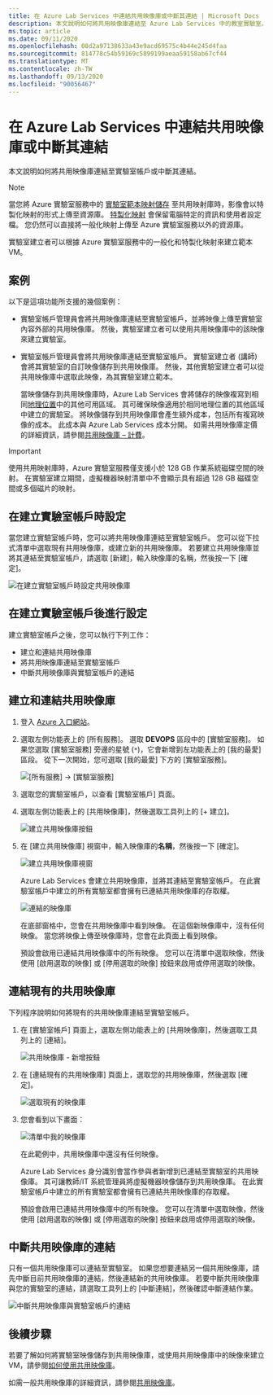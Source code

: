 ```yaml
---
title: 在 Azure Lab Services 中連結共用映像庫或中斷其連結 | Microsoft Docs
description: 本文說明如何將共用映像庫連結至 Azure Lab Services 中的教室實驗室。
ms.topic: article
ms.date: 09/11/2020
ms.openlocfilehash: 08d2a97138633a43e9acd69575c4b44e245d4faa
ms.sourcegitcommit: 814778c54b59169c5899199aeaa59158ab67cf44
ms.translationtype: MT
ms.contentlocale: zh-TW
ms.lasthandoff: 09/13/2020
ms.locfileid: "90056467"
---
```

# <a name="attach-or-detach-a-shared-image-gallery-in-azure-lab-services"></a>在 Azure Lab Services 中連結共用映像庫或中斷其連結
本文說明如何將共用映像庫連結至實驗室帳戶或中斷其連結。 

> [!NOTE]
> 當您將 Azure 實驗室服務中的 [實驗室範本映射儲存](how-to-use-shared-image-gallery.md#save-an-image-to-the-shared-image-gallery) 至共用映射庫時，影像會以特製化映射的形式上傳至資源庫。 [特製化映射](https://docs.microsoft.com/azure/virtual-machines/windows/shared-image-galleries#generalized-and-specialized-images) 會保留電腦特定的資訊和使用者設定檔。 您仍然可以直接將一般化映射上傳至 Azure 實驗室服務以外的資源庫。 
>
> 實驗室建立者可以根據 Azure 實驗室服務中的一般化和特製化映射來建立範本 VM。 

## <a name="scenarios"></a>案例
以下是這項功能所支援的幾個案例： 

- 實驗室帳戶管理員會將共用映像庫連結至實驗室帳戶，並將映像上傳至實驗室內容外部的共用映像庫。 然後，實驗室建立者可以使用共用映像庫中的該映像來建立實驗室。 
- 實驗室帳戶管理員會將共用映像庫連結至實驗室帳戶。 實驗室建立者 (講師) 會將其實驗室的自訂映像儲存到共用映像庫。 然後，其他實驗室建立者可以從共用映像庫中選取此映像，為其實驗室建立範本。 

    當映像儲存到共用映像庫時，Azure Lab Services 會將儲存的映像複寫到相同[地理位置](https://azure.microsoft.com/global-infrastructure/geographies/)中的其他可用區域。 其可確保映像適用於相同地理位置的其他區域中建立的實驗室。 將映像儲存到共用映像庫會產生額外成本，包括所有複寫映像的成本。 此成本與 Azure Lab Services 成本分開。 如需共用映像庫定價的詳細資訊，請參閱[共用映像庫 – 計費](https://docs.microsoft.com/azure/virtual-machines/windows/shared-image-galleries#billing)。

> [!IMPORTANT]
> 使用共用映射庫時，Azure 實驗室服務僅支援小於 128 GB 作業系統磁碟空間的映射。 在實驗室建立期間，虛擬機器映射清單中不會顯示具有超過 128 GB 磁碟空間或多個磁片的映射。

## <a name="configure-at-the-time-of-lab-account-creation"></a>在建立實驗室帳戶時設定
當您建立實驗室帳戶時，您可以將共用映像庫連結至實驗室帳戶。 您可以從下拉式清單中選取現有共用映像庫，或建立新的共用映像庫。 若要建立共用映像庫並將其連結至實驗室帳戶，請選取 [新建]，輸入映像庫的名稱，然後按一下 [確定]。 

![在建立實驗室帳戶時設定共用映像庫](./media/how-to-use-shared-image-gallery/new-lab-account.png)

## <a name="configure-after-the-lab-account-is-created"></a>在建立實驗室帳戶後進行設定
建立實驗室帳戶之後，您可以執行下列工作：

- 建立和連結共用映像庫
- 將共用映像庫連結至實驗室帳戶
- 中斷共用映像庫與實驗室帳戶的連結

## <a name="create-and-attach-a-shared-image-gallery"></a>建立和連結共用映像庫
1. 登入 [Azure 入口網站](https://portal.azure.com)。
2. 選取左側功能表上的 [所有服務]。 選取 **DEVOPS** 區段中的 [實驗室服務]。 如果您選取 [實驗室服務] 旁邊的星號 (`*`)，它會新增到左功能表上的 [我的最愛] 區段。 從下一次開始，您可選取 [我的最愛] 下方的 [實驗室服務]。

    ![[所有服務] -> [實驗室服務]](./media/tutorial-setup-lab-account/select-lab-accounts-service.png)
3. 選取您的實驗室帳戶，以查看 [實驗室帳戶] 頁面。 
4. 選取左側功能表上的 [共用映像庫]，然後選取工具列上的 [+ 建立]。  

    ![建立共用映像庫按鈕](./media/how-to-use-shared-image-gallery/new-shared-image-gallery-button.png)
5. 在 [建立共用映像庫] 視窗中，輸入映像庫的**名稱**，然後按一下 [確定]。 

    ![建立共用映像庫視窗](./media/how-to-use-shared-image-gallery/create-shared-image-gallery-window.png)

    Azure Lab Services 會建立共用映像庫，並將其連結至實驗室帳戶。 在此實驗室帳戶中建立的所有實驗室都會擁有已連結共用映像庫的存取權。 

    ![連結的映像庫](./media/how-to-use-shared-image-gallery/image-gallery-in-list.png)

    在底部窗格中，您會在共用映像庫中看到映像。 在這個新映像庫中，沒有任何映像。 當您將映像上傳至映像庫時，您會在此頁面上看到映像。     

    預設會啟用已連結共用映像庫中的所有映像。 您可以在清單中選取映像，然後使用 [啟用選取的映像] 或 [停用選取的映像] 按鈕來啟用或停用選取的映像。

## <a name="attach-an-existing-shared-image-gallery"></a>連結現有的共用映像庫
下列程序說明如何將現有的共用映像庫連結至實驗室帳戶。 

1. 在 [實驗室帳戶] 頁面上，選取左側功能表上的 [共用映像庫]，然後選取工具列上的 [連結]。 

    ![共用映像庫 - 新增按鈕](./media/how-to-use-shared-image-gallery/sig-attach-button.png)
5. 在 [連結現有的共用映像庫] 頁面上，選取您的共用映像庫，然後選取 [確定]。

    ![選取現有的映像庫](./media/how-to-use-shared-image-gallery/select-image-gallery.png)
6. 您會看到以下畫面： 

    ![清單中我的映像庫](./media/how-to-use-shared-image-gallery/my-gallery-in-list.png)
    
    在此範例中，共用映像庫中還沒有任何映像。

    Azure Lab Services 身分識別會當作參與者新增到已連結至實驗室的共用映像庫。 其可讓教師/IT 系統管理員將虛擬機器映像儲存到共用映像庫。 在此實驗室帳戶中建立的所有實驗室都會擁有已連結共用映像庫的存取權。 

    預設會啟用已連結共用映像庫中的所有映像。 您可以在清單中選取映像，然後使用 [啟用選取的映像] 或 [停用選取的映像] 按鈕來啟用或停用選取的映像。 

## <a name="detach-a-shared-image-gallery"></a>中斷共用映像庫的連結
只有一個共用映像庫可以連結至實驗室。 如果您想要連結另一個共用映像庫，請先中斷目前共用映像庫的連結，然後連結新的共用映像庫。 若要中斷共用映像庫與您的實驗室的連結，請選取工具列上的 [中斷連結]，然後確認中斷連結作業。 

![中斷共用映像庫與實驗室帳戶的連結](./media/how-to-use-shared-image-gallery/detach.png)

## <a name="next-steps"></a>後續步驟
若要了解如何將實驗室映像儲存到共用映像庫，或使用共用映像庫中的映像來建立 VM，請參閱[如何使用共用映像庫](how-to-use-shared-image-gallery.md)。

如需一般共用映像庫的詳細資訊，請參閱[共用映像庫](https://docs.microsoft.com/azure/virtual-machines/windows/shared-image-galleries)。
